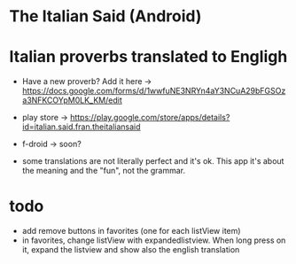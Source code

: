# The Italian Said (Android)
# Italian proverbs translated to Engligh

- Have a new proverb? Add it here -> https://docs.google.com/forms/d/1wwfuNE3NRYn4aY3NCuA29bFGSOza3NFKCOYpM0LK_KM/edit

- play store -> https://play.google.com/store/apps/details?id=italian.said.fran.theitaliansaid

- f-droid -> soon?

- some translations are not literally perfect and it's ok. This app it's about the meaning and the "fun", not the grammar.

# todo

- add remove buttons in favorites (one for each listView item)
- in favorites, change listView with expandedlistview. When long press on it, expand the listview and show also the english translation
